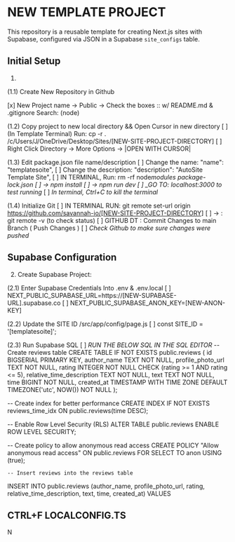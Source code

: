 # NEW TEMPLATE PROJECT

This repository is a reusable template for creating Next.js sites with Supabase, configured via JSON in a Supabase `site_configs` table.

## Initial Setup

1.

(1.1) Create New Repository in Github

[x] New Project name -> Public -> Check the boxes :: w/ README.md & .gitignore Search: (node)

(1.2) Copy project to new local directory && Open Cursor in new directory
[ ] (In Template Terminal) Run: cp -r . /c/Users/J/OneDrive/Desktop/Sites/[NEW-SITE-PROJECT-DIRECTORY]
[ ] Right Click Directory -> More Options -> |OPEN WITH CURSOR|

(1.3) Edit package.json file name/description
[ ] Change the name: "name": "templatesoite",
[ ] Change the description: "description": "AutoSite Template Site",
[ ] IN TERMINAL, Run: rm -rf node*modules package-lock.json
[ ] -> npm install
[ ] -> npm run dev
[ ] \_GO TO: localhost:3000 to test running*
[ ] _In terminal, Ctrl+C to kill the terminal_

(1.4) Initialize Git
[ ] IN TERMINAL RUN: git remote set-url origin https://github.com/savannah-io/[NEW-SITE-PROJECT-DIRECTORY]
[ ] -> : git remote -v (to check status)
[ ] GITHUB DT : Commit Changes to main Branch ( Push Changes )
[ ] _Check Github to make sure changes were pushed_

## Supabase Configuration

2. Create Supabase Project:

(2.1) Enter Supabase Credentials Into .env & .env.local
[ ] NEXT_PUBLIC_SUPABASE_URL=https://[NEW-SUPABASE-URL].supabase.co
[ ] NEXT_PUBLIC_SUPABASE_ANON_KEY=[NEW-ANON-KEY]

(2.2) Update the SITE ID /src/app/config/page.js
[ ] const SITE_ID = '[templatesoite]';

(2.3) Run Supabase SQL
[ ] _RUN THE BELOW SQL IN THE SQL EDITOR_
-- Create reviews table
CREATE TABLE IF NOT EXISTS public.reviews (
id BIGSERIAL PRIMARY KEY,
author_name TEXT NOT NULL,
profile_photo_url TEXT NOT NULL,
rating INTEGER NOT NULL CHECK (rating >= 1 AND rating <= 5),
relative_time_description TEXT NOT NULL,
text TEXT NOT NULL,
time BIGINT NOT NULL,
created_at TIMESTAMP WITH TIME ZONE DEFAULT TIMEZONE('utc', NOW()) NOT NULL
);

-- Create index for better performance
CREATE INDEX IF NOT EXISTS reviews_time_idx ON public.reviews(time DESC);

-- Enable Row Level Security (RLS)
ALTER TABLE public.reviews ENABLE ROW LEVEL SECURITY;

-- Create policy to allow anonymous read access
CREATE POLICY "Allow anonymous read access"
ON public.reviews
FOR SELECT
TO anon
USING (true);

    -- Insert reviews into the reviews table

INSERT INTO public.reviews (author_name, profile_photo_url, rating, relative_time_description, text, time, created_at)
VALUES

## CTRL+F LOCALCONFIG.TS

N

